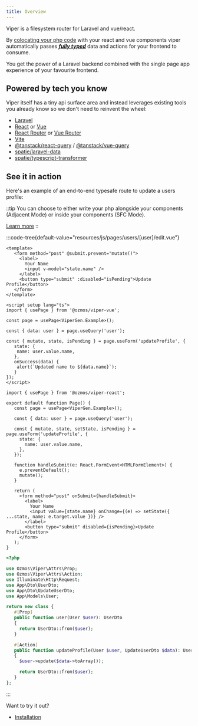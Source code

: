 ```yaml
---
title: Overview
---
```


Viper is a filesystem router for Laravel and vue/react.

By [colocating your php code](/guides/modes) with your react and vue components viper automatically passes [***fully typed***](/guides/typescript) data and actions for your frontend to consume.

You get the power of a Laravel backend combined with the single page app experience of your favourite frontend.

## Powered by tech you know

Viper itself has a tiny api surface area and instead leverages existing tools you already know so we don't need to reinvent the wheel:

- [Laravel](https://laravel.com)
- [React](https://react.dev) or [Vue](https://vuejs.org)
- [React Router](https://reactrouter.com) or [Vue Router](https://router.vuejs.org)
- [Vite](https://vitejs.dev)
- [@tanstack/react-query](https://tanstack.com/query/latest/docs/framework/react/overview) / [@tanstack/vue-query](https://tanstack.com/query/latest/docs/framework/vue/overview)
- [spatie/laravel-data](https://spatie.be/docs/laravel-data/v4/introduction)
- [spatie/typescript-transformer](https://spatie.be/docs/typescript-transformer/v2/introduction)

## See it in action

Here's an example of an end-to-end typesafe route to update a users profile:

::tip
You can choose to either write your php alongside your components (Adjacent Mode) or inside your components (SFC Mode).

[Learn more](/guides/modes)
::

:::code-tree{default-value="resources/js/pages/users/[user]/edit.vue"}
```vue [resources/js/pages/users/[user]/edit.vue]
<template>
   <form method="post" @submit.prevent="mutate()">
     <label>
       Your Name
       <input v-model="state.name" />
     </label>
     <button type="submit" :disabled="isPending">Update Profile</button>
   </form>
</template>

<script setup lang="ts">
import { usePage } from '@ozmos/viper-vue';

const page = usePage<ViperGen.Example>();

const { data: user } = page.useQuery('user');

const { mutate, state, isPending } = page.useForm('updateProfile', {
   state: {
    name: user.value.name,
   },
   onSuccess(data) {
    alert(`Updated name to ${data.name}`);
   }
});
</script>
```

```tsx [resources/js/pages/users/[user]/edit.tsx]
import { usePage } from '@ozmos/viper-react';

export default function Page() {
   const page = usePage<ViperGen.Example>();

   const { data: user } = page.useQuery('user');

   const { mutate, state, setState, isPending } = page.useForm('updateProfile', {
     state: {
       name: user.value.name,
     },
   });

   function handleSubmit(e: React.FormEvent<HTMLFormElement>) {
     e.preventDefault();
     mutate();
   }

   return (
     <form method="post" onSubmit={handleSubmit}>
       <label>
         Your Name
         <input value={state.name} onChange={(e) => setState({ ...state, name: e.target.value })} />
       </label>
       <button type="submit" disabled={isPending}>Update Profile</button>
     </form>
   );
}
```

```php [resources/js/pages/users/[user]/edit.php]
<?php

use Ozmos\Viper\Attrs\Prop;
use Ozmos\Viper\Attrs\Action;
use Illuminate\Http\Request;
use App\Dto\UserDto;
use App\Dto\UpdateUserDto;
use App\Models\User;

return new class {
   #[Prop]
   public function user(User $user): UserDto
   {
     return UserDto::from($user);
   }

   #[Action]
   public function updateProfile(User $user, UpdateUserDto $data): UserDto
   {
     $user->update($data->toArray());

     return UserDto::from($user);
   }
};
```
:::

Want to try it out?

- [Installation](./installation)

